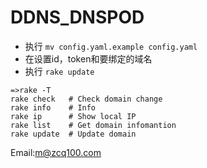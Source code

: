 # DDNS_DNSPOD

- 执行 ```mv config.yaml.example config.yaml```
- 在设置id，token和要绑定的域名
- 执行 ```rake update``` 


```
=>rake -T
rake check   # Check domain change
rake info    # Info
rake ip      # Show local IP
rake list    # Get domain infomantion
rake update  # Update domain
```

Email:m@zcq100.com
